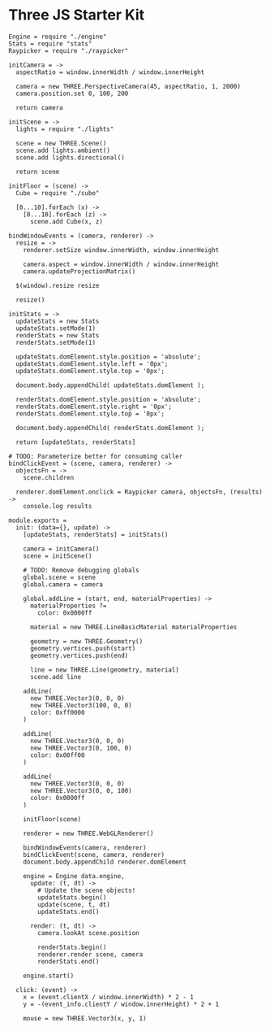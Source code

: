 Three JS Starter Kit
====================

    Engine = require "./engine"
    Stats = require "stats"
    Raypicker = require "./raypicker"

    initCamera = ->
      aspectRatio = window.innerWidth / window.innerHeight

      camera = new THREE.PerspectiveCamera(45, aspectRatio, 1, 2000)
      camera.position.set 0, 100, 200

      return camera

    initScene = ->
      lights = require "./lights"

      scene = new THREE.Scene()
      scene.add lights.ambient()
      scene.add lights.directional()

      return scene

    initFloor = (scene) ->
      Cube = require "./cube"

      [0...10].forEach (x) ->
        [0...10].forEach (z) ->
          scene.add Cube(x, z)

    bindWindowEvents = (camera, renderer) ->
      resize = ->
        renderer.setSize window.innerWidth, window.innerHeight

        camera.aspect = window.innerWidth / window.innerHeight
        camera.updateProjectionMatrix()

      $(window).resize resize

      resize()

    initStats = ->
      updateStats = new Stats
      updateStats.setMode(1)
      renderStats = new Stats
      renderStats.setMode(1)

      updateStats.domElement.style.position = 'absolute';
      updateStats.domElement.style.left = '0px';
      updateStats.domElement.style.top = '0px';

      document.body.appendChild( updateStats.domElement );

      renderStats.domElement.style.position = 'absolute';
      renderStats.domElement.style.right = '0px';
      renderStats.domElement.style.top = '0px';

      document.body.appendChild( renderStats.domElement );

      return [updateStats, renderStats]

    # TODO: Parameterize better for consuming caller
    bindClickEvent = (scene, camera, renderer) ->
      objectsFn = ->
        scene.children

      renderer.domElement.onclick = Raypicker camera, objectsFn, (results) ->
        console.log results

    module.exports =
      init: (data={}, update) ->
        [updateStats, renderStats] = initStats()

        camera = initCamera()
        scene = initScene()

        # TODO: Remove debugging globals
        global.scene = scene
        global.camera = camera

        global.addLine = (start, end, materialProperties) ->
          materialProperties ?=
            color: 0x0000ff

          material = new THREE.LineBasicMaterial materialProperties

          geometry = new THREE.Geometry()
          geometry.vertices.push(start)
          geometry.vertices.push(end)

          line = new THREE.Line(geometry, material)
          scene.add line
        
        addLine(
          new THREE.Vector3(0, 0, 0)
          new THREE.Vector3(100, 0, 0)
          color: 0xff0000
        )
        
        addLine(
          new THREE.Vector3(0, 0, 0)
          new THREE.Vector3(0, 100, 0)
          color: 0x00ff00
        )
        
        addLine(
          new THREE.Vector3(0, 0, 0)
          new THREE.Vector3(0, 0, 100)
          color: 0x0000ff
        )

        initFloor(scene)

        renderer = new THREE.WebGLRenderer()

        bindWindowEvents(camera, renderer)
        bindClickEvent(scene, camera, renderer)
        document.body.appendChild renderer.domElement

        engine = Engine data.engine,
          update: (t, dt) ->
            # Update the scene objects!
            updateStats.begin()
            update(scene, t, dt)
            updateStats.end()

          render: (t, dt) ->
            camera.lookAt scene.position

            renderStats.begin()
            renderer.render scene, camera
            renderStats.end()

        engine.start()

      click: (event) ->
        x = (event.clientX / window.innerWidth) * 2 - 1
        y = -(event_info.clientY / window.innerHeight) * 2 + 1

        mouse = new THREE.Vector3(x, y, 1)
